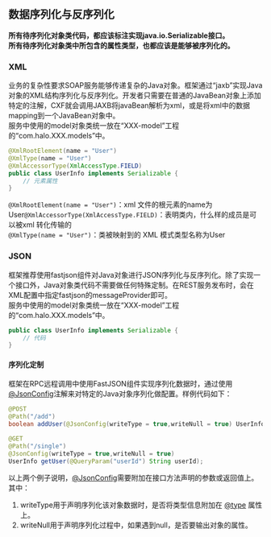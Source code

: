 ## 数据序列化与反序列化

**所有待序列化对象类代码，都应该标注实现java.io.Serializable接口。  
所有待序列化对象类中所包含的属性类型，也都应该是能够被序列化的。**

### XML

业务的复杂性要求SOAP服务能够传递复杂的Java对象。框架通过“jaxb”实现Java对象的XML结构序列化与反序列化。开发者只需要在普通的JavaBean对象上添加特定的注解，CXF就会调用JAXB将javaBean解析为xml，或是将xml中的数据mapping到一个JavaBean对象中。  
服务中使用的model对象类统一放在“XXX-model”工程的“com.halo.XXX.models”中。

```java
@XmlRootElement(name = "User")
@XmlType(name = "User")
@XmlAccessorType(XmlAccessType.FIELD)
public class UserInfo implements Serializable {
    // 元素属性
}
```

`@XmlRootElement(name = "User")`：xml 文件的根元素的name为User`@XmlAccessorType(XmlAccessType.FIELD)`：表明类内，什么样的成员是可以被xml 转化传输的  
`@XmlType(name = "User")`：类被映射到的 XML 模式类型名称为User

### JSON

框架推荐使用fastjson组件对Java对象进行JSON序列化与反序列化。除了实现一个接口外，Java对象类代码不需要做任何特殊定制。在REST服务发布时，会在XML配置中指定fastjson的messageProvider即可。  
服务中使用的model对象类统一放在“XXX-model”工程的“com.halo.XXX.models”中。

```java
public class UserInfo implements Serializable {
    // 代码
}
```

#### 序列化定制

框架在RPC远程调用中使用FastJSON组件实现序列化数据时，通过使用[@JsonConfig](http://localhost:3000/JsonConfig)注解来对特定的Java对象序列化做配置。样例代码如下：

```java
@POST
@Path("/add")
boolean addUser(@JsonConfig(writeType = true,writeNull = true) UserInfo user);

@GET
@Path("/single")
@JsonConfig(writeType = true,writeNull = true)
UserInfo getUser(@QueryParam("userId") String userId);
```

以上两个例子说明，[@JsonConfig](http://localhost:3000/JsonConfig)需要附加在接口方法声明的参数或返回值上。其中：

1. writeType用于声明序列化该对象数据时，是否将类型信息附加在
   [@type](http://localhost:3000/type)
   属性上。
2. writeNull用于声明序列化过程中，如果遇到null，是否要输出对象的属性。



